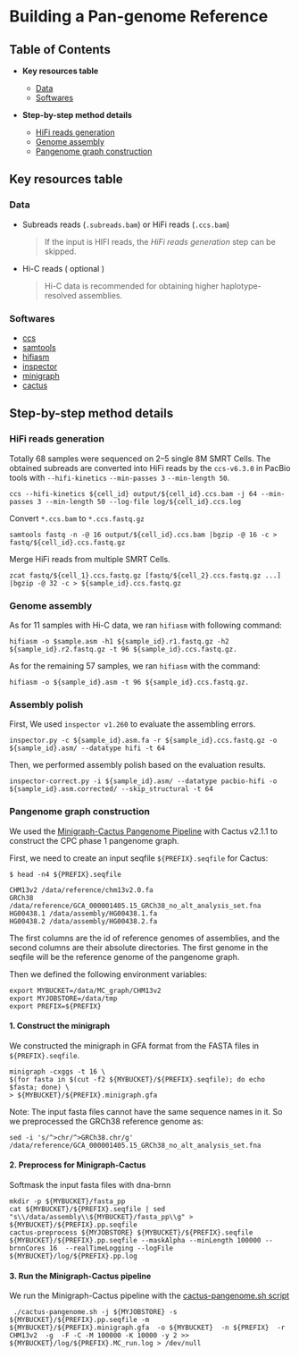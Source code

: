 # Building a Pan-genome Reference

## Table of Contents

- **Key resources table**
  - [Data](#data)
  - [Softwares](#softwares)

- **Step-by-step method details**
  - [HiFi reads generation](#hifi-reads-generation)
  - [Genome assembly](#genome-assembly)
  - [Pangenome graph construction](#pangenome-graph-construction)

## Key resources table

### Data

 - Subreads reads (`.subreads.bam`) or HiFi reads (`.ccs.bam`)
   > If the input is HIFI reads, the *HiFi reads generation* step can be skipped.

 - Hi-C reads ( optional )
   > Hi-C data is recommended for obtaining higher haplotype-resolved assemblies.

### Softwares

 - [ccs](https://github.com/PacificBiosciences/ccs)
 - [samtools](https://github.com/samtools/samtools)
 - [hifiasm](https://github.com/chhylp123/hifiasm)
 - [inspector](https://github.com/ChongLab/Inspector)
 - [minigraph](https://github.com/lh3/minigraph)
 - [cactus](https://github.com/ComparativeGenomicsToolkit/cactus)

## Step-by-step method details

### HiFi reads generation

Totally 68 samples were sequenced on 2–5 single 8M SMRT Cells. The obtained subreads are converted into HiFi reads by the `ccs-v6.3.0` in PacBio tools with `--hifi-kinetics` `--min-passes 3` `--min-length 50`.

```shell
ccs --hifi-kinetics ${cell_id} output/${cell_id}.ccs.bam -j 64 --min-passes 3 --min-length 50 --log-file log/${cell_id}.ccs.log
```

Convert `*.ccs.bam` to `*.ccs.fastq.gz`

```shell
samtools fastq -n -@ 16 output/${cell_id}.ccs.bam |bgzip -@ 16 -c > fastq/${cell_id}.ccs.fastq.gz
```

Merge HiFi reads from multiple SMRT Cells.

```shell
zcat fastq/${cell_1}.ccs.fastq.gz [fastq/${cell_2}.ccs.fastq.gz ...] |bgzip -@ 32 -c > ${sample_id}.ccs.fastq.gz
```
	
### Genome assembly

As for 11 samples with Hi-C data, we ran `hifiasm` with following command:

```
hifiasm -o $sample.asm -h1 ${sample_id}.r1.fastq.gz -h2 ${sample_id}.r2.fastq.gz -t 96 ${sample_id}.ccs.fastq.gz. 
```

As for the remaining 57 samples, we ran `hifiasm` with the command: 

```
hifiasm -o ${sample_id}.asm -t 96 ${sample_id}.ccs.fastq.gz. 
```

### Assembly polish

First, We used `inspector v1.260` to evaluate the assembling errors.

```
inspector.py -c ${sample_id}.asm.fa -r ${sample_id}.ccs.fastq.gz -o ${sample_id}.asm/ --datatype hifi -t 64
```

Then, we performed assembly polish based on the evaluation results.

```
inspector-correct.py -i ${sample_id}.asm/ --datatype pacbio-hifi -o ${sample_id}.asm.corrected/ --skip_structural -t 64
```


### Pangenome graph construction

We used the [Minigraph-Cactus Pangenome Pipeline](https://github.com/ComparativeGenomicsToolkit/cactus/blob/master/doc/pangenome.md) with Cactus v2.1.1 to construct the CPC phase 1 pangenome graph. 

First, we need to create an input seqfile `${PREFIX}.seqfile` for Cactus:
```
$ head -n4 ${PREFIX}.seqfile

CHM13v2 /data/reference/chm13v2.0.fa
GRCh38  /data/reference/GCA_000001405.15_GRCh38_no_alt_analysis_set.fna
HG00438.1 /data/assembly/HG00438.1.fa
HG00438.2 /data/assembly/HG00438.2.fa
```  
The first columns are the id of reference genomes of assemblies, and the second columns are their absolute directories. The first genome in the seqfile will be the reference genome of the pangenome graph. 

Then we defined the following environment variables:

```
export MYBUCKET=/data/MC_graph/CHM13v2
export MYJOBSTORE=/data/tmp
export PREFIX=${PREFIX}
```


#### 1. Construct the minigraph

We constructed the minigraph in GFA format from the FASTA files in `${PREFIX}.seqfile`.
```
minigraph -cxggs -t 16 \
$(for fasta in $(cut -f2 ${MYBUCKET}/${PREFIX}.seqfile); do echo $fasta; done) \
> ${MYBUCKET}/${PREFIX}.minigraph.gfa
```
Note: The input fasta files cannot have the same sequence names in it. So we preprocessed the GRCh38 reference genome as:
```
sed -i 's/^>chr/^>GRCh38.chr/g' /data/reference/GCA_000001405.15_GRCh38_no_alt_analysis_set.fna
```

#### 2. Preprocess for Minigraph-Cactus

Softmask the input fasta files with dna-brnn
```
mkdir -p ${MYBUCKET}/fasta_pp
cat ${MYBUCKET}/${PREFIX}.seqfile | sed "s\\/data/assembly\\${MYBUCKET}/fasta_pp\\g" > ${MYBUCKET}/${PREFIX}.pp.seqfile
cactus-preprocess ${MYJOBSTORE} ${MYBUCKET}/${PREFIX}.seqfile ${MYBUCKET}/${PREFIX}.pp.seqfile --maskAlpha --minLength 100000 --brnnCores 16  --realTimeLogging --logFile ${MYBUCKET}/log/${PREFIX}.pp.log

```

#### 3. Run the Minigraph-Cactus pipeline
We run the Minigraph-Cactus pipeline with the [cactus-pangenome.sh script](https://github.com/glennhickey/pg-stuff/blob/c87b9236a20272b127ea2fadffc5428c5bf15c0e/cactus-pangenome.sh)
```
 ./cactus-pangenome.sh -j ${MYJOBSTORE} -s ${MYBUCKET}/${PREFIX}.pp.seqfile -m ${MYBUCKET}/${PREFIX}.minigraph.gfa  -o ${MYBUCKET}  -n ${PREFIX}  -r CHM13v2  -g  -F -C -M 100000 -K 10000 -y 2 >> ${MYBUCKET}/log/${PREFIX}.MC_run.log > /dev/null
```	
